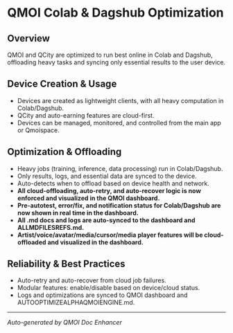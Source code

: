 # QMOI Colab & Dagshub Optimization

## Overview
QMOI and QCity are optimized to run best online in Colab and Dagshub, offloading heavy tasks and syncing only essential results to the user device.

## Device Creation & Usage
- Devices are created as lightweight clients, with all heavy computation in Colab/Dagshub.
- QCity and auto-earning features are cloud-first.
- Devices can be managed, monitored, and controlled from the main app or Qmoispace.

## Optimization & Offloading
- Heavy jobs (training, inference, data processing) run in Colab/Dagshub.
- Only results, logs, and essential data are synced to the device.
- Auto-detects when to offload based on device health and network.
- **All cloud-offloading, auto-retry, and auto-recover logic is now enforced and visualized in the QMOI dashboard.**
- **Pre-autotest, error/fix, and notification status for Colab/Dagshub are now shown in real time in the dashboard.**
- **All .md docs and logs are auto-synced to the dashboard and ALLMDFILESREFS.md.**
- **Artist/voice/avatar/media/cursor/media player features will be cloud-offloaded and visualized in the dashboard.**

## Reliability & Best Practices
- Auto-retry and auto-recover from cloud job failures.
- Modular features: enable/disable based on device/cloud status.
- Logs and optimizations are synced to QMOI dashboard and AUTOOPTIMIZEALPHAQMOIENGINE.md.

---
*Auto-generated by QMOI Doc Enhancer* 